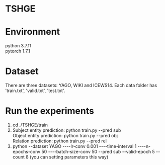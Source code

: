 # TSHGE <br>
# Environment <br>
python 3.7.11 <br>
pytorch 1.7.1 <br>
# Dataset <br>
There are three datasets: YAGO, WIKI and ICEWS14. Each data folder has 'train.txt', 'valid.txt', 'test.txt'. <br> 
# Run the experiments <br>
1. cd ./TSHGE/train <br>
2. Subject entity prediction: python train.py --pred sub <br>
   Object entity prediction: python train.py --pred obj <br>
   Relation prediction: python train.py --pred rel
3. python --dataset YAGO ----lr-conv 0.001 ----time-interval 1 ----n-epochs-conv 50 ----batch-size-conv 50 --pred sub --valid-epoch 5 --count 8 (you can setting parameters this way) <br>
   
